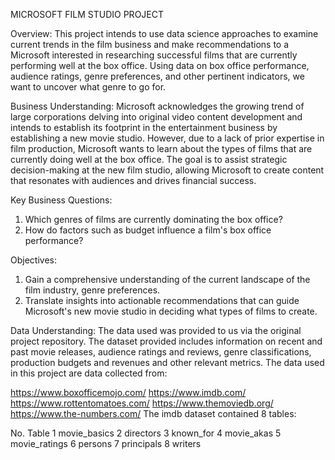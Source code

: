 MICROSOFT FILM STUDIO PROJECT

Overview:
This project intends to use data science approaches to examine current trends in the film business and make recommendations to a Microsoft interested in researching successful films that are currently performing well at the box office. Using data on box office performance, audience ratings, genre preferences, and other pertinent indicators, we want to uncover what genre to go for.

Business Understanding:
Microsoft acknowledges the growing trend of large corporations delving into original video content development and intends to establish its footprint in the entertainment business by establishing a new movie studio. However, due to a lack of prior expertise in film production, Microsoft wants to learn about the types of films that are currently doing well at the box office. The goal is to assist strategic decision-making at the new film studio, allowing Microsoft to create content that resonates with audiences and drives financial success.

Key Business Questions:
1. Which genres of films are currently dominating the box office?
2. How do factors such as budget influence a film's box office performance?

Objectives:
1. Gain a comprehensive understanding of the current landscape of the film industry, genre preferences.
2. Translate insights into actionable recommendations that can guide Microsoft's new movie studio in deciding what types of films to create.

Data Understanding:
The data used was provided to us via the original project repository. 
The dataset provided includes information on recent and past movie releases, audience ratings and reviews, genre classifications, production budgets and revenues and other relevant metrics. 
The data used in this project are data collected from:

https://www.boxofficemojo.com/
https://www.imdb.com/
https://www.rottentomatoes.com/
https://www.themoviedb.org/
https://www.the-numbers.com/
The imdb dataset contained 8 tables:

No.	Table
1	movie_basics
2	directors
3	known_for
4	movie_akas
5	movie_ratings
6	persons
7	principals
8	writers